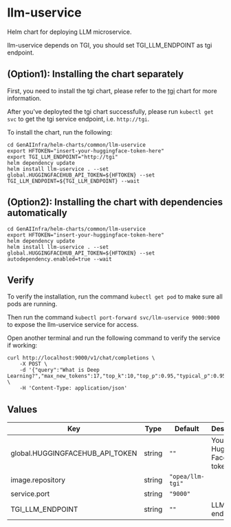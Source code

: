 # llm-uservice

Helm chart for deploying LLM microservice.

llm-uservice depends on TGI, you should set TGI_LLM_ENDPOINT as tgi endpoint.

## (Option1): Installing the chart separately

First, you need to install the tgi chart, please refer to the [tgi](../tgi) chart for more information.

After you've deployted the tgi chart successfully, please run `kubectl get svc` to get the tgi service endpoint, i.e. `http://tgi`.

To install the chart, run the following:

```console
cd GenAIInfra/helm-charts/common/llm-uservice
export HFTOKEN="insert-your-huggingface-token-here"
export TGI_LLM_ENDPOINT="http://tgi"
helm dependency update
helm install llm-uservice . --set global.HUGGINGFACEHUB_API_TOKEN=${HFTOKEN} --set TGI_LLM_ENDPOINT=${TGI_LLM_ENDPOINT} --wait
```

## (Option2): Installing the chart with dependencies automatically

```console
cd GenAIInfra/helm-charts/common/llm-uservice
export HFTOKEN="insert-your-huggingface-token-here"
helm dependency update
helm install llm-uservice . --set global.HUGGINGFACEHUB_API_TOKEN=${HFTOKEN} --set autodependency.enabled=true --wait
```

## Verify

To verify the installation, run the command `kubectl get pod` to make sure all pods are running.

Then run the command `kubectl port-forward svc/llm-uservice 9000:9000` to expose the llm-uservice service for access.

Open another terminal and run the following command to verify the service if working:

```console
curl http://localhost:9000/v1/chat/completions \
    -X POST \
    -d '{"query":"What is Deep Learning?","max_new_tokens":17,"top_k":10,"top_p":0.95,"typical_p":0.95,"temperature":0.01,"repetition_penalty":1.03,"streaming":true}' \
    -H 'Content-Type: application/json'
```

## Values

| Key                             | Type   | Default          | Description                     |
| ------------------------------- | ------ | ---------------- | ------------------------------- |
| global.HUGGINGFACEHUB_API_TOKEN | string | `""`             | Your own Hugging Face API token |
| image.repository                | string | `"opea/llm-tgi"` |                                 |
| service.port                    | string | `"9000"`         |                                 |
| TGI_LLM_ENDPOINT                | string | `""`             | LLM endpoint                    |
